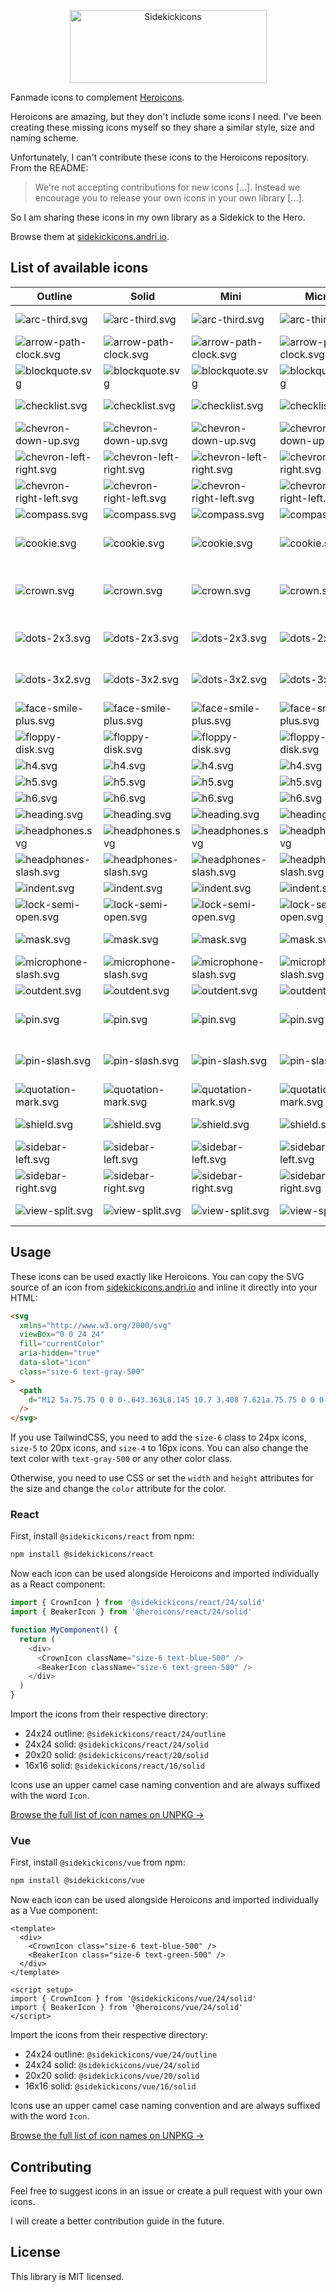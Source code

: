 <p align="center">
  <picture>
    <source media="(prefers-color-scheme: dark)" srcset=".github/logo-dark.svg">
    <source media="(prefers-color-scheme: light)" srcset=".github/logo-light.svg">
    <img alt="Sidekickicons" width="315" height="117" style="max-width: 100%" src=".github/logo-light.svg">
  </picture>
</p>

Fanmade icons to complement [Heroicons](https://github.com/tailwindlabs/heroicons).

Heroicons are amazing, but they don't include some icons I need. I've been creating these missing icons myself so they share a similar style, size and naming scheme.

Unfortunately, I can't contribute these icons to the Heroicons repository. From the README:

> We're not accepting contributions for new icons [...]. Instead we encourage you to release your own icons in your own library [...].

So I am sharing these icons in my own library as a Sidekick to the Hero.

Browse them at [sidekickicons.andri.io](https://sidekickicons.andri.io/).

## List of available icons

| Outline                                                          | Solid                                                          | Mini                                                           | Micro                                                          | Code               | Class                | Usage                            |
| ---------------------------------------------------------------- | -------------------------------------------------------------- | -------------------------------------------------------------- | -------------------------------------------------------------- | ------------------ | -------------------- | -------------------------------- |
| ![arc-third.svg](src/24/outline/arc-third.svg)                   | ![arc-third.svg](src/24/solid/arc-third.svg)                   | ![arc-third.svg](src/20/solid/arc-third.svg)                   | ![arc-third.svg](src/16/solid/arc-third.svg)                   | arc-third          | ArcThirdIcon         | loading, spinner                 |
| ![arrow-path-clock.svg](src/24/outline/arrow-path-clock.svg)     | ![arrow-path-clock.svg](src/24/solid/arrow-path-clock.svg)     | ![arrow-path-clock.svg](src/20/solid/arrow-path-clock.svg)     | ![arrow-path-clock.svg](src/16/solid/arrow-path-clock.svg)     | arrow-path-clock   | ArrowPathClockIcon   | history                          |
| ![blockquote.svg](src/24/outline/blockquote.svg)                 | ![blockquote.svg](src/24/solid/blockquote.svg)                 | ![blockquote.svg](src/20/solid/blockquote.svg)                 | ![blockquote.svg](src/16/solid/blockquote.svg)                 | blockquote         | BlockquoteIcon       | quote                            |
| ![checklist.svg](src/24/outline/checklist.svg)                   | ![checklist.svg](src/24/solid/checklist.svg)                   | ![checklist.svg](src/20/solid/checklist.svg)                   | ![checklist.svg](src/16/solid/checklist.svg)                   | checklist          | ChecklistIcon        | todo, tasks                      |
| ![chevron-down-up.svg](src/24/outline/chevron-down-up.svg)       | ![chevron-down-up.svg](src/24/solid/chevron-down-up.svg)       | ![chevron-down-up.svg](src/20/solid/chevron-down-up.svg)       | ![chevron-down-up.svg](src/16/solid/chevron-down-up.svg)       | chevron-down-up    | ChevronDownUpIcon    | collapse                         |
| ![chevron-left-right.svg](src/24/outline/chevron-left-right.svg) | ![chevron-left-right.svg](src/24/solid/chevron-left-right.svg) | ![chevron-left-right.svg](src/20/solid/chevron-left-right.svg) | ![chevron-left-right.svg](src/16/solid/chevron-left-right.svg) | chevron-left-right | ChevronLeftRightIcon | expand                           |
| ![chevron-right-left.svg](src/24/outline/chevron-right-left.svg) | ![chevron-right-left.svg](src/24/solid/chevron-right-left.svg) | ![chevron-right-left.svg](src/20/solid/chevron-right-left.svg) | ![chevron-right-left.svg](src/16/solid/chevron-right-left.svg) | chevron-right-left | ChevronRightLeftIcon | collapse                         |
| ![compass.svg](src/24/outline/compass.svg)                       | ![compass.svg](src/24/solid/compass.svg)                       | ![compass.svg](src/20/solid/compass.svg)                       | ![compass.svg](src/16/solid/compass.svg)                       | compass            | CompassIcon          | explore                          |
| ![cookie.svg](src/24/outline/cookie.svg)                         | ![cookie.svg](src/24/solid/cookie.svg)                         | ![cookie.svg](src/20/solid/cookie.svg)                         | ![cookie.svg](src/16/solid/cookie.svg)                         | cookie             | CookieIcon           | privacy, consent, tracking       |
| ![crown.svg](src/24/outline/crown.svg)                           | ![crown.svg](src/24/solid/crown.svg)                           | ![crown.svg](src/20/solid/crown.svg)                           | ![crown.svg](src/16/solid/crown.svg)                           | crown              | CrownIcon            | upgrade, pro, premium, subscribe |
| ![dots-2x3.svg](src/24/outline/dots-2x3.svg)                     | ![dots-2x3.svg](src/24/solid/dots-2x3.svg)                     | ![dots-2x3.svg](src/20/solid/dots-2x3.svg)                     | ![dots-2x3.svg](src/16/solid/dots-2x3.svg)                     | dots-2x3           | Dots2x3Icon          | drag, grip, handle               |
| ![dots-3x2.svg](src/24/outline/dots-3x2.svg)                     | ![dots-3x2.svg](src/24/solid/dots-3x2.svg)                     | ![dots-3x2.svg](src/20/solid/dots-3x2.svg)                     | ![dots-3x2.svg](src/16/solid/dots-3x2.svg)                     | dots-3x2           | Dots3x2Icon          | drag, grip, handle               |
| ![face-smile-plus.svg](src/24/outline/face-smile-plus.svg)       | ![face-smile-plus.svg](src/24/solid/face-smile-plus.svg)       | ![face-smile-plus.svg](src/20/solid/face-smile-plus.svg)       | ![face-smile-plus.svg](src/16/solid/face-smile-plus.svg)       | face-smile-plus    | FaceSmilePlusIcon    | reaction                         |
| ![floppy-disk.svg](src/24/outline/floppy-disk.svg)               | ![floppy-disk.svg](src/24/solid/floppy-disk.svg)               | ![floppy-disk.svg](src/20/solid/floppy-disk.svg)               | ![floppy-disk.svg](src/16/solid/floppy-disk.svg)               | floppy-disk        | FloppyDiskIcon       | save                             |
| ![h4.svg](src/24/outline/h4.svg)                                 | ![h4.svg](src/24/solid/h4.svg)                                 | ![h4.svg](src/20/solid/h4.svg)                                 | ![h4.svg](src/16/solid/h4.svg)                                 | h4                 | H4Icon               | heading                          |
| ![h5.svg](src/24/outline/h5.svg)                                 | ![h5.svg](src/24/solid/h5.svg)                                 | ![h5.svg](src/20/solid/h5.svg)                                 | ![h5.svg](src/16/solid/h5.svg)                                 | h5                 | H5Icon               | heading                          |
| ![h6.svg](src/24/outline/h6.svg)                                 | ![h6.svg](src/24/solid/h6.svg)                                 | ![h6.svg](src/20/solid/h6.svg)                                 | ![h6.svg](src/16/solid/h6.svg)                                 | h6                 | H6Icon               | heading                          |
| ![heading.svg](src/24/outline/heading.svg)                       | ![heading.svg](src/24/solid/heading.svg)                       | ![heading.svg](src/20/solid/heading.svg)                       | ![heading.svg](src/16/solid/heading.svg)                       | heading            | HeadingIcon          | heading                          |
| ![headphones.svg](src/24/outline/headphones.svg)                 | ![headphones.svg](src/24/solid/headphones.svg)                 | ![headphones.svg](src/20/solid/headphones.svg)                 | ![headphones.svg](src/16/solid/headphones.svg)                 | headphones         | HeadphonesIcon       | listen, undeafen                 |
| ![headphones-slash.svg](src/24/outline/headphones-slash.svg)     | ![headphones-slash.svg](src/24/solid/headphones-slash.svg)     | ![headphones-slash.svg](src/20/solid/headphones-slash.svg)     | ![headphones-slash.svg](src/16/solid/headphones-slash.svg)     | headphones-slash   | HeadphonesSlashIcon  | deafen                           |
| ![indent.svg](src/24/outline/indent.svg)                         | ![indent.svg](src/24/solid/indent.svg)                         | ![indent.svg](src/20/solid/indent.svg)                         | ![indent.svg](src/16/solid/indent.svg)                         | indent             | IndentIcon           | indent                           |
| ![lock-semi-open.svg](src/24/outline/lock-semi-open.svg)         | ![lock-semi-open.svg](src/24/solid/lock-semi-open.svg)         | ![lock-semi-open.svg](src/20/solid/lock-semi-open.svg)         | ![lock-semi-open.svg](src/16/solid/lock-semi-open.svg)         | lock-semi-open     | LockSemiOpenIcon     | unlocked                         |
| ![mask.svg](src/24/outline/mask.svg)                             | ![mask.svg](src/24/solid/mask.svg)                             | ![mask.svg](src/20/solid/mask.svg)                             | ![mask.svg](src/16/solid/mask.svg)                             | mask               | MaskIcon             | privacy, security                |
| ![microphone-slash.svg](src/24/outline/microphone-slash.svg)     | ![microphone-slash.svg](src/24/solid/microphone-slash.svg)     | ![microphone-slash.svg](src/20/solid/microphone-slash.svg)     | ![microphone-slash.svg](src/16/solid/microphone-slash.svg)     | microphone-slash   | MicrophoneSlashIcon  | mute                             |
| ![outdent.svg](src/24/outline/outdent.svg)                       | ![outdent.svg](src/24/solid/outdent.svg)                       | ![outdent.svg](src/20/solid/outdent.svg)                       | ![outdent.svg](src/16/solid/outdent.svg)                       | outdent            | OutdentIcon          | outdent                          |
| ![pin.svg](src/24/outline/pin.svg)                               | ![pin.svg](src/24/solid/pin.svg)                               | ![pin.svg](src/20/solid/pin.svg)                               | ![pin.svg](src/16/solid/pin.svg)                               | pin                | PinIcon              | pin, focus, keep                 |
| ![pin-slash.svg](src/24/outline/pin-slash.svg)                   | ![pin-slash.svg](src/24/solid/pin-slash.svg)                   | ![pin-slash.svg](src/20/solid/pin-slash.svg)                   | ![pin-slash.svg](src/16/solid/pin-slash.svg)                   | pin-slash          | PinSlashIcon         | unpin, unfocus, unkeep           |
| ![quotation-mark.svg](src/24/outline/quotation-mark.svg)         | ![quotation-mark.svg](src/24/solid/quotation-mark.svg)         | ![quotation-mark.svg](src/20/solid/quotation-mark.svg)         | ![quotation-mark.svg](src/16/solid/quotation-mark.svg)         | quotation-mark     | QuotationMarkIcon    | quote                            |
| ![shield.svg](src/24/outline/shield.svg)                         | ![shield.svg](src/24/solid/shield.svg)                         | ![shield.svg](src/20/solid/shield.svg)                         | ![shield.svg](src/16/solid/shield.svg)                         | shield             | ShieldIcon           | security, protection             |
| ![sidebar-left.svg](src/24/outline/sidebar-left.svg)             | ![sidebar-left.svg](src/24/solid/sidebar-left.svg)             | ![sidebar-left.svg](src/20/solid/sidebar-left.svg)             | ![sidebar-left.svg](src/16/solid/sidebar-left.svg)             | sidebar-left       | SidebarLeftIcon      | sidebar, menu                    |
| ![sidebar-right.svg](src/24/outline/sidebar-right.svg)           | ![sidebar-right.svg](src/24/solid/sidebar-right.svg)           | ![sidebar-right.svg](src/20/solid/sidebar-right.svg)           | ![sidebar-right.svg](src/16/solid/sidebar-right.svg)           | sidebar-right      | SidebarRightIcon     | sidebar, menu                    |
| ![view-split.svg](src/24/outline/view-split.svg)                 | ![view-split.svg](src/24/solid/view-split.svg)                 | ![view-split.svg](src/20/solid/view-split.svg)                 | ![view-split.svg](src/16/solid/view-split.svg)                 | view-split         | ViewSplitIcon        | layout, split                    |

## Usage

These icons can be used exactly like Heroicons. You can copy the SVG source of an icon from [sidekickicons.andri.io](https://sidekickicons.andri.io/) and inline it directly into your HTML:

```html
<svg
  xmlns="http://www.w3.org/2000/svg"
  viewBox="0 0 24 24"
  fill="currentColor"
  aria-hidden="true"
  data-slot="icon"
  class="size-6 text-gray-500"
>
  <path
    d="M12 5a.75.75 0 0 0-.643.363L8.145 10.7 3.408 7.621a.75.75 0 0 0-1.15.74l1.5 10A.75.75 0 0 0 4.5 19h15a.75.75 0 0 0 .742-.639l1.5-10a.75.75 0 0 0-1.15-.74L15.855 10.7l-3.212-5.336A.75.75 0 0 0 12 5Z"
  />
</svg>
```

If you use TailwindCSS, you need to add the `size-6` class to 24px icons, `size-5` to 20px icons, and `size-4` to 16px icons. You can also change the text color with `text-gray-500` or any other color class.

Otherwise, you need to use CSS or set the `width` and `height` attributes for the size and change the `color` attribute for the color.

### React

First, install `@sidekickicons/react` from npm:

```sh
npm install @sidekickicons/react
```

Now each icon can be used alongside Heroicons and imported individually as a React component:

```js
import { CrownIcon } from '@sidekickicons/react/24/solid'
import { BeakerIcon } from '@heroicons/react/24/solid'

function MyComponent() {
  return (
    <div>
      <CrownIcon className="size-6 text-blue-500" />
      <BeakerIcon className="size-6 text-green-500" />
    </div>
  )
}
```

Import the icons from their respective directory:

- 24x24 outline: `@sidekickicons/react/24/outline`
- 24x24 solid: `@sidekickicons/react/24/solid`
- 20x20 solid: `@sidekickicons/react/20/solid`
- 16x16 solid: `@sidekickicons/react/16/solid`

Icons use an upper camel case naming convention and are always suffixed with the word `Icon`.

[Browse the full list of icon names on UNPKG &rarr;](https://unpkg.com/browse/@sidekickicons/react/24/outline/)

### Vue

First, install `@sidekickicons/vue` from npm:

```sh
npm install @sidekickicons/vue
```

Now each icon can be used alongside Heroicons and imported individually as a Vue component:

```vue
<template>
  <div>
    <CrownIcon class="size-6 text-blue-500" />
    <BeakerIcon class="size-6 text-green-500" />
  </div>
</template>

<script setup>
import { CrownIcon } from '@sidekickicons/vue/24/solid'
import { BeakerIcon } from '@heroicons/vue/24/solid'
</script>
```

Import the icons from their respective directory:

- 24x24 outline: `@sidekickicons/vue/24/outline`
- 24x24 solid: `@sidekickicons/vue/24/solid`
- 20x20 solid: `@sidekickicons/vue/20/solid`
- 16x16 solid: `@sidekickicons/vue/16/solid`

Icons use an upper camel case naming convention and are always suffixed with the word `Icon`.

[Browse the full list of icon names on UNPKG &rarr;](https://unpkg.com/browse/@sidekickicons/vue/24/outline/)

## Contributing

Feel free to suggest icons in an issue or create a pull request with your own icons.

I will create a better contribution guide in the future.

## License

This library is MIT licensed.
